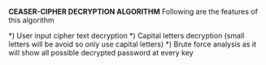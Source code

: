 **CEASER-CIPHER DECRYPTION ALGORITHM**
Following are the features of this algorithm

*) User input cipher text decryption
*) Capital letters decryption (small letters will be avoid so only use capital letters)
*) Brute force analysis as it will show all possible decrypted password at every key
